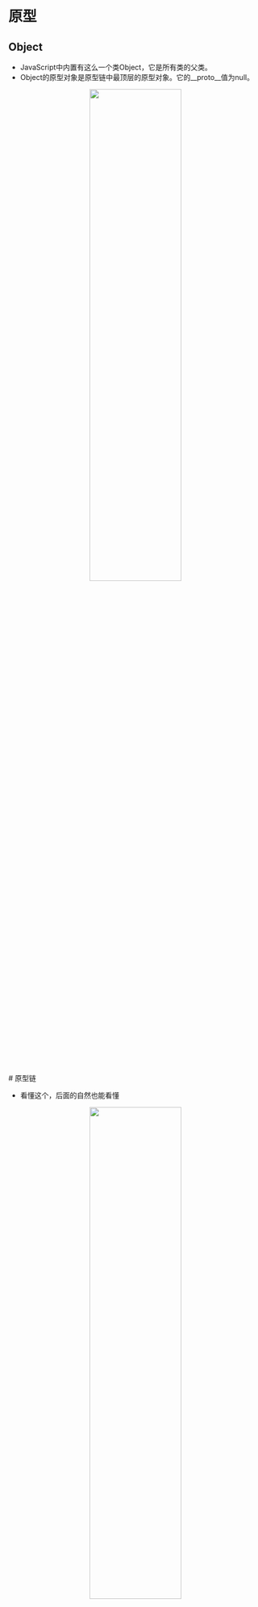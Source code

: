 

# 原型

## Object

- JavaScript中内置有这么一个类Object，它是所有类的父类。
- Object的原型对象是原型链中最顶层的原型对象。它的__proto__值为null。


<div align=center>
<img src="https://p3-juejin.byteimg.com/tos-cn-i-k3u1fbpfcp/9f5444e71c4849f08e924d7a5633f4ff~tplv-k3u1fbpfcp-zoom-1.image""" width="60%" height="50%"/>
</div>
# 原型链

- 看懂这个，后面的自然也能看懂


<div align=center>
<img src="https://p3-juejin.byteimg.com/tos-cn-i-k3u1fbpfcp/8daee1b227ff41b8921bab8f1095a54d~tplv-k3u1fbpfcp-zoom-1.image""" width="60%" height="50%"/>
</div>
- 这个是一些比较官方的，但是都不难

<div align=center>
<img src="https://p3-juejin.byteimg.com/tos-cn-i-k3u1fbpfcp/079c5c379cc84a2696367f26cdcae1dd~tplv-k3u1fbpfcp-zoom-1.image" width="60%" height="50%"/>
</div>


